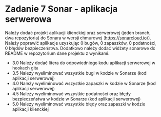 # Zadanie 7 Sonar - aplikacja serwerowa

Należy dodać projekt aplikacji klienckiej oraz serwerowej (jeden
branch, dwa repozytoria) do Sonara w wersji chmurowej
(https://sonarcloud.io/). Należy poprawić aplikacje uzyskując 0 bugów,
0 zapaszków, 0 podatności, 0 błędów bezpieczeństwa. Dodatkowo należy
dodać widżety sonarowe do README w repozytorium dane projektu z
wynikami.

- 3.0 Należy dodać litera do odpowiedniego kodu aplikacji serwerowej w
  hookach gita
- 3.5 Należy wyeliminować wszystkie bugi w kodzie w Sonarze (kod
  aplikacji serwerowej)
- 4.0 Należy wyeliminować wszystkie zapaszki w kodzie w Sonarze (kod
  aplikacji serwerowej)
- 4.5 Należy wyeliminować wszystkie podatności oraz błędy bezpieczeństwa
  w kodzie w Sonarze (kod aplikacji serwerowej)
- 5.0 Należy wyeliminować wszystkie błędy oraz zapaszki w kodzie
  aplikacji klienckiej
